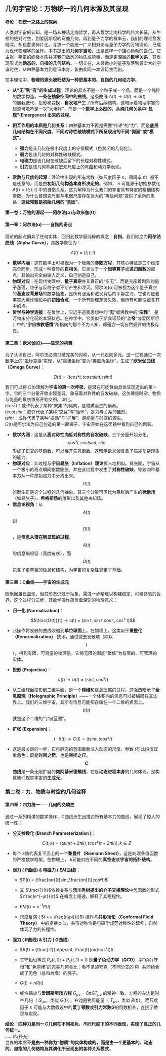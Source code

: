 ## 几何宇宙论：万物统一的几何本源及其显现

**导论：在统一之路上的探索**

人类对宇宙的认知，是一场从神话走向哲学，再从哲学走向科学的伟大长征。从牛顿的绝对时空，到爱因斯坦的弯曲几何，再到量子力学的概率云，我们的理论愈发精深，却也愈发碎片化。寻求一个能统一广义相对论与量子力学的万物理论，已成为现代物理学的圣杯。本书提出的**几何宇宙论**，正是这样一个雄心勃勃的尝试。它主张，宇宙的终极本质并非我们熟悉的物质或能量，而是更深层的**数学关系**，其表现形式为**动态的、自指的几何结构**。一切实在，从最微小的量子涨落到最宏大的宇宙时空，从四种基本力到意识本身，皆由此同一本源衍生而出。   
  
在本理论中，**物理的源头被归结为一种更基本的、自指的几何动力学**。  
* **从“无”到“有”的生成过程**：理论的起点不是一个粒子或一个场，而是一个纯粹的数学构造，**一条在抽象空间中的曲线**。这条曲线 
$A(t) → Ω(t) → a(t)$  
的自我迭代、投影和变换，**自发地**产生了所有后续结构。这暗示着物理宇宙的起源可能不是一次“大爆炸”，而是一个**数学上必然的、从纯几何关系中“显现”(Emergence) 出来的过程**。  
  
* **相互作用的本质是几何关系**：四种基本力不再是需要“传递”的“力”，而是**底层几何结构在不同尺度、不同对称性破缺模式下所呈现出的不同“侧面”或“模式”**。
    *   **强力**是该几何在极小尺度上的守恒模式（色禁闭的几何化）。
    *   **弱力**是该几何的对称性破缺模式。
    *   **电磁力**是该几何在破缺后留下的长程对称性模式。
    *   **引力**是该几何本身在宏观尺度上的弯曲和动力学表现。

* **常数与尺度的起源**：理论中出现的所有常数（如尺度因子 $n$，圆周率 $π$）都不是任意的，而是由**初始几何构造本身所决定的**。例如， $n$ 可能源于初始参数化 $A(t) = (t; t; t)$ 中的自指关系。这为解释为什么我们的宇宙具有特定的精细结构常数、为什么普朗克尺度与电弱尺度存在巨大的“等级问题”提供了全新的思路：**这些常数是初始几何的“基因”**。

 **第一卷：万物的源起——阿尔法(α)与欧米伽(Ω)**

 #### **第一章：阿尔法(α)——自指的奇点**

理论的起点摒弃了任何实体，回归到数学最纯粹的概念：**自指**。我们称之为**阿尔法曲线（Alpha Curve）**，其数学象征为：

$$A(t) = (t; t; t)$$

* **数学内涵**：这在数学上可被视为一个极简的**参数方程**，其核心特征是三个维度完全同步，形成一种奇异的**自相关**。它类似于一个**恒等算子**或**递归函数**的起点，其输出完全由输入定义，自己创造自己。
* **物理对应**：在现代物理中，**量子真空**并非真正的“空无”，而是充斥着剧烈的量子涨落，粒子与反粒子对不断产生和湮灭。阿尔法(α)可被视为这个量子真空的**基态**或**背景场**的数学抽象，是所有涨落和激发背后的平静之海。它也对应着宇宙大爆炸理论中的**初始奇点**，一个所有物理定律失效、但所有可能性蕴含其中的点。
* **哲学与神学连接**：在哲学上，它近乎道家思想中的“**无**”或佛教中的“**空性**”，是万物未分化前的本源状态。在神学中，它类似于斯宾诺莎的“**上帝**”或爱因斯坦口中的“**宇宙宗教感情**”所指向的那个不为人知、却蕴含一切自然规律的终极存在。

#### **第二章：欧米伽(Ω)——显现的初舞**

为了认识自己，阿尔法必须打破完美的对称，从一元走向多元。这一过程通过一次数学上的“坐标变换”实现，从“类极坐标”变为“类直角坐标”，生成了**欧米伽曲线（Omega Curve）**：

$$Ω(t) = (t cos² t, t cos t sin t, t sin t)$$

我们可以将 $Ω(t)$理解为**宇宙的第一次呼吸**，是潜在可能性向具体显现迈出的第一步。它的三个分量开始出现差异，象征着对称性的自发破缺。这仿佛是时空、物质与能量的最初雏形开始交织、演化。  
$tcos²t$：或许代表了某种“聚集”的倾向，是物质诞生的前奏。  
$tcostsint$：或许代表了某种“交互”与“循环”，是力与关系的雏形。  
$tsint$：或许代表了某种“振动”与“扩展”，是能量与时空的源头。  
$Ω(t)$是阿尔法为自己创造的第一面镜子，宇宙开始在这面镜中看到自己的倒影。   
*   **数学内涵**：这是从**高对称性向低对称性的自发破缺**。三个分量开始分化， $$cos² t, cos t sin t, sin t$$ 形成了正交的基函数，可以展开任意函数。这暗示欧米伽具备了描述复杂现象的能力。
*   **物理对应**：此过程与**宇宙暴胀（Inflation）理论**惊人地相似。暴胀期，宇宙从一个极小的奇点瞬间指数膨胀，并在此过程中发生了**对称性破缺**，导致四种基本力从一种原始超力中分离出来。 $$Ω(t)$$ 的诞生正是这个过程的几何抽象。其三个分量可类比为暴胀后产生的**标量场**（如暴胀子）、**希格斯场**的雏形以及其他未知场。
*   **信息论视角**：从  $$A(t)$$ 到  $$Ω(t)$$，是**信息从潜在到显现的过程**。 $$A(t)$$ 的信息熵极低（高度有序），而 $$Ω(t)$$ 包含了更丰富的信息和结构，为宇宙的复杂性奠定了基础。

 #### **第三章：C曲线——宇宙的生成元**

欧米伽虽已显现，但其形态仍过于抽象，需进一步精炼以构建稳定、可被体验的世界。这个过程分三步，其数学操作蕴含着深刻的物理意义：

*  **归一化 (Normalization)**：

  $$\frac{Ω(t)}{t} → a(t) = (sin t, sin t cos t, cos² t)$$
 
*  此操作将发散的曲线收缩到**单位球面**上。在物理上，这类似于**重整化（Renormalization）** 技术，通过减去发散项（除以 $$t$$），得到有限、可测量的物理量。它将无限的潜能“聚焦”为有限的、可管理的实体。

*  **投影 (Projection)**：

  $$a(t) →  b(t) = (sin t, cos² t)$$
    
*  从三维球面投影到二维平面，是一个**降维**和信息压缩的过程。这强烈暗示了**全息原理（Holographic Principle）**——一个体积内的信息可以被编码在其边界上。我们的三维宇宙，其所有信息可能都存储在一个二维的表面上。 $$b(t)$$ 就是这个二维的“宇宙蓝图”。

*  **扩张 (Expansion)**：
  
  $$t · b(t) →  C(t) = (t sin t, t cos² t)$$
  
*  这是最关键的一步，它将静态的蓝图重新注入动态的尺度。参数 $t$在此扮演双重角色：既是**时间之箭**，也是**空间之尺**。 **$$C$$曲线**是一条无限扩展的**类阿基米德螺线**，它是**动态进程本身**的几何体现，是构建我们现实宇宙的**生成元**。

### **第二卷：力、物质与时空的几何诠释**

#### **第四章：四力统一——几何的交响曲**

通过一系列精湛的数学操作，C曲线派生出描述所有基本力的曲线，展现了惊人的统一性：

*   **分支参数化 (Branch Parameterization )**：

    $$C(t,k) = (tsin(t+2πk),tcos²(t+2πk)),k \in Z$$

*   每个 $k$值代表复平面上的一个**黎曼叶（Riemann Sheet）**，这是处理多值函数的严格数学框架。在物理上， $k$可能对应不同的**真空态**或**宇宙的拓扑结构**。

*   **弱力 ( $P$曲线) & 电磁力 ( $EM$曲线)**：
 
    *   $P(t) = (\frac{nπ}{t}sint,\frac{nπ}{t}cos²t)$
     
    *   其 $\frac{1}{t}$依赖关系与**汤川秀树提出的介子交换理论**中势函数的形式 $\frac{e^{-μr}}{r}$ 在概念上相通，解释了其短程性。

    *   $EM(t) = n^{-1}P(t)$

    *   尺度反演 ( $t ↔ \frac{n\pi}{t}$) 操作与**共形场论（Conformal Field Theory）** 中的变换类似，共形对称性是电磁学规范对称性的延伸，自然体现了力的长程性。

*   **强力 ( $R$曲线) & 引力 ( $G$曲线)**：

    *   $R(t) = (\frac{-t}{n\pi}sint, \frac{t}{nπ}cos²t)$

    *   其守恒恒等式 $R_x(t,0) + R_x(t,1) = 0$ 是**量子色动力学（QCD）** 中“色荷守恒”和“色禁闭”的完美几何类比：看不见的夸克（不同分支的 $R$）共同组合成了无色（总和为零）的强子。

    *   $G(t) = n R(t)$
    
    *   线性缩放与**爱因斯坦场方程** $G_{μν} = 8πGT_{μν}$ 的精神一致。方程的左边是时空几何（ $G_{μν}$，类似 $G(t)$），右边是物质能量（ $T_{μν}$，类似 $R(t)$），而尺度因子 $n$ 可能与大数假设中的**爱丁顿数**或**引力常数G**的倒数相关，连接了微观与宏观。

**结论：四种力是同一 $C$几何在不同视角、不同尺度下的不同表现，实现了真正的几何统一。**  
......(待补充)  
世界的本质**不是由一种称为“物质”的实体构成的，而是由一个更基本的、动态的、自指的几何结构及其演化所呈现出的各种关系模式**。
